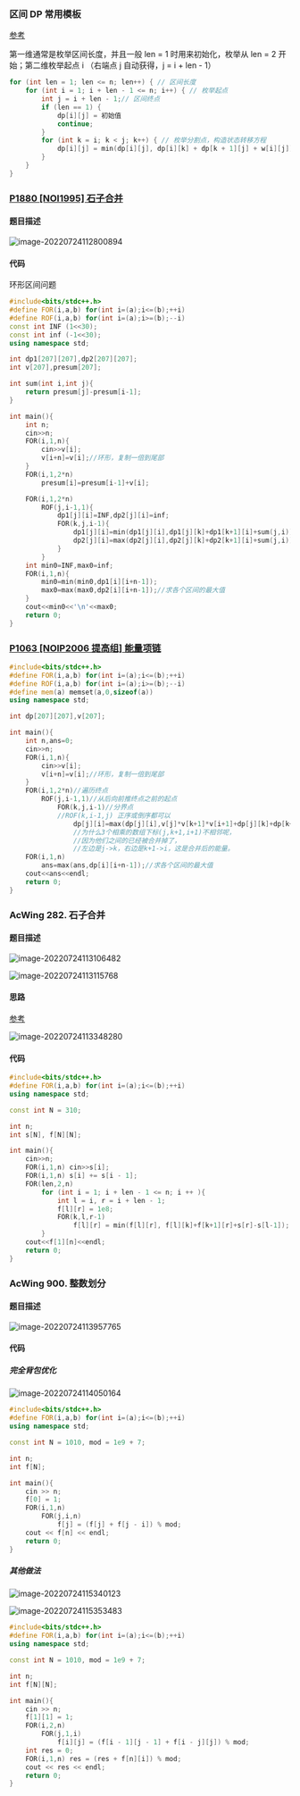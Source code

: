 ### 区间 DP 常用模板

[参考](https://www.acwing.com/solution/content/13945/)

第一维通常是枚举区间长度，并且一般 len = 1 时用来初始化，枚举从 len = 2 开始；第二维枚举起点 i （右端点 j 自动获得，j = i + len - 1）

```cpp
for (int len = 1; len <= n; len++) { // 区间长度
    for (int i = 1; i + len - 1 <= n; i++) { // 枚举起点
        int j = i + len - 1;// 区间终点
        if (len == 1) {
            dp[i][j] = 初始值
            continue;
        }
        for (int k = i; k < j; k++) { // 枚举分割点，构造状态转移方程
            dp[i][j] = min(dp[i][j], dp[i][k] + dp[k + 1][j] + w[i][j]);
        }
    }
}
```



### [P1880 [NOI1995] 石子合并](https://www.luogu.com.cn/problem/P1880)

#### 题目描述

![image-20220724112800894](https://nme-200t.oss-cn-hangzhou.aliyuncs.com/template/202207241128962.png)

#### 代码

环形区间问题

```cpp
#include<bits/stdc++.h>
#define FOR(i,a,b) for(int i=(a);i<=(b);++i)
#define ROF(i,a,b) for(int i=(a);i>=(b);--i)
const int INF (1<<30);
const int inf (-1<<30);
using namespace std;

int dp1[207][207],dp2[207][207];
int v[207],presum[207];

int sum(int i,int j){
    return presum[j]-presum[i-1];
}

int main(){
    int n;
    cin>>n;
    FOR(i,1,n){
        cin>>v[i];
        v[i+n]=v[i];//环形，复制一倍到尾部
    }
    FOR(i,1,2*n)
        presum[i]=presum[i-1]+v[i];

    FOR(i,1,2*n)
        ROF(j,i-1,1){
            dp1[j][i]=INF,dp2[j][i]=inf;
            FOR(k,j,i-1){
                dp1[j][i]=min(dp1[j][i],dp1[j][k]+dp1[k+1][i]+sum(j,i));
                dp2[j][i]=max(dp2[j][i],dp2[j][k]+dp2[k+1][i]+sum(j,i));
            }
        }
    int min0=INF,max0=inf;
    FOR(i,1,n){
        min0=min(min0,dp1[i][i+n-1]);
        max0=max(max0,dp2[i][i+n-1]);//求各个区间的最大值
    }
    cout<<min0<<'\n'<<max0;
    return 0;
}
```

### [P1063 [NOIP2006 提高组] 能量项链](https://www.luogu.com.cn/problem/P1063)

```cpp
#include<bits/stdc++.h>
#define FOR(i,a,b) for(int i=(a);i<=(b);++i)
#define ROF(i,a,b) for(int i=(a);i>=(b);--i)
#define mem(a) memset(a,0,sizeof(a))
using namespace std;

int dp[207][207],v[207];

int main(){
    int n,ans=0;
    cin>>n;
    FOR(i,1,n){
        cin>>v[i];
        v[i+n]=v[i];//环形，复制一倍到尾部
    }
    FOR(i,1,2*n)//遍历终点
        ROF(j,i-1,1)//从后向前推终点之前的起点
            FOR(k,j,i-1)//分界点
            //ROF(k,i-1,j) 正序或倒序都可以
                dp[j][i]=max(dp[j][i],v[j]*v[k+1]*v[i+1]+dp[j][k]+dp[k+1][i]);
                //为什么3个相乘的数组下标(j,k+1,i+1)不相邻呢，
                //因为他们之间的已经被合并掉了，
                //左边是j->k，右边是k+1->i，这是合并后的能量。
    FOR(i,1,n)
        ans=max(ans,dp[i][i+n-1]);//求各个区间的最大值
    cout<<ans<<endl;
    return 0;
}
```

### AcWing 282. 石子合并

#### 题目描述

![image-20220724113106482](https://nme-200t.oss-cn-hangzhou.aliyuncs.com/template/202207241131537.png)

![image-20220724113115768](https://nme-200t.oss-cn-hangzhou.aliyuncs.com/template/202207241131807.png)

#### 思路

[参考](https://www.acwing.com/solution/content/13945/)

![image-20220724113348280](https://nme-200t.oss-cn-hangzhou.aliyuncs.com/template/202207241133330.png)



#### 代码

```cpp
#include<bits/stdc++.h>
#define FOR(i,a,b) for(int i=(a);i<=(b);++i)
using namespace std;

const int N = 310;

int n;
int s[N], f[N][N];

int main(){
    cin>>n;
    FOR(i,1,n) cin>>s[i];
    FOR(i,1,n) s[i] += s[i - 1];
    FOR(len,2,n)
        for (int i = 1; i + len - 1 <= n; i ++ ){
            int l = i, r = i + len - 1;
            f[l][r] = 1e8;
            FOR(k,l,r-1)
                f[l][r] = min(f[l][r], f[l][k]+f[k+1][r]+s[r]-s[l-1]);
        }
    cout<<f[1][n]<<endl;
    return 0;
}
```

### AcWing 900. 整数划分

#### 题目描述

![image-20220724113957765](https://nme-200t.oss-cn-hangzhou.aliyuncs.com/template/202207241139828.png)

#### 代码

##### 完全背包优化

![image-20220724114050164](https://nme-200t.oss-cn-hangzhou.aliyuncs.com/template/202207241140209.png)

```cpp
#include<bits/stdc++.h>
#define FOR(i,a,b) for(int i=(a);i<=(b);++i)
using namespace std;

const int N = 1010, mod = 1e9 + 7;

int n;
int f[N];

int main(){
    cin >> n;
    f[0] = 1;
    FOR(i,1,n)
        FOR(j,i,n)
            f[j] = (f[j] + f[j - i]) % mod;
    cout << f[n] << endl;
    return 0;
}
```

##### 其他做法

![image-20220724115340123](https://nme-200t.oss-cn-hangzhou.aliyuncs.com/template/202207241153192.png)

![image-20220724115353483](https://nme-200t.oss-cn-hangzhou.aliyuncs.com/template/202207241153532.png)

```cpp
#include<bits/stdc++.h>
#define FOR(i,a,b) for(int i=(a);i<=(b);++i)
using namespace std;

const int N = 1010, mod = 1e9 + 7;

int n;
int f[N][N];

int main(){
    cin >> n;
    f[1][1] = 1;
    FOR(i,2,n)
        FOR(j,1,i)
            f[i][j] = (f[i - 1][j - 1] + f[i - j][j]) % mod;
    int res = 0;
    FOR(i,1,n) res = (res + f[n][i]) % mod;
    cout << res << endl;
    return 0;
}
```

